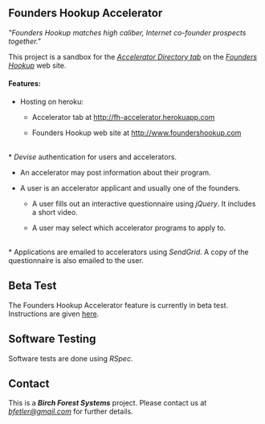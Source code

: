 ## Founders Hookup Accelerator

<em>"Founders Hookup matches high caliber, Internet co-founder prospects together."</em>

This project is a sandbox for the [*Accelerator Directory tab*](http://fh-accelerator.herokuapp.com) on the [*Founders Hookup*](http://www.foundershookup.com/) web site.  

#### Features:

* Hosting on heroku:
  * Accelerator tab at http://fh-accelerator.herokuapp.com

  * Founders Hookup web site at http://www.foundershookup.com

<br/>
* <em>Devise</em> authentication for users and accelerators.  

* An accelerator may post information about their program.

* A user is an accelerator applicant and usually one of the founders.
  * A user fills out an interactive questionnaire using <em>jQuery</em>.  It includes a short video.  

  * A user may select which accelerator programs to apply to.  

<br/>
* Applications are emailed to accelerators using <em>SendGrid</em>.  A copy of the questionnaire is also emailed to the user.

## Beta Test

The Founders Hookup Accelerator feature is currently in beta test.  Instructions are given [here](http://fh-accelerator.herokuapp.com/beta).

## Software Testing

Software tests are done using <em>RSpec</em>.

## Contact

This is a <b><em>Birch Forest Systems</em></b> project.
Please contact us at <em>bfetler@gmail.com</em> for further details.

